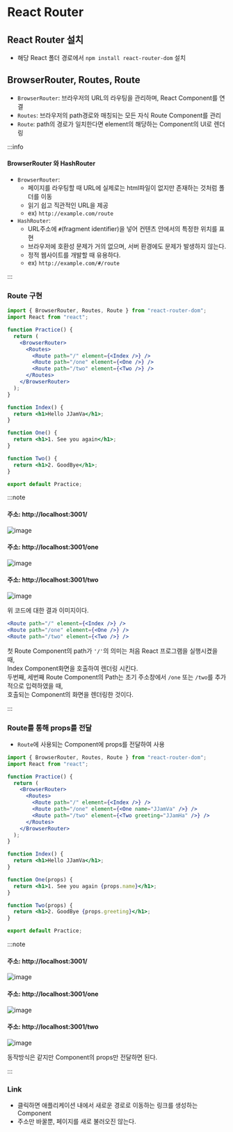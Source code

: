 # React Router

## React Router 설치

- 해당 React 폴더 경로에서 `npm install react-router-dom` 설치

## BrowserRouter, Routes, Route

- `BrowserRouter`: 브라우저의 URL의 라우팅을 관리하며, React Component를 연결
- `Routes`: 브라우저의 path경로와 매칭되는 모든 자식 Route Component를 관리
- `Route`: path의 경로가 일치한다면 element의 해당하는 Component의 UI로 렌더링

:::info

#### BrowserRouter 와 HashRouter

- `BrowserRouter`:
  - 페이지를 라우팅할 때 URL에 실제로는 html파일이 없지만 존재하는 것처럼 폴더를 이동
  - 읽기 쉽고 직관적인 URL을 제공
  - ex) `http://example.com/route`
- `HashRouter`:
  - URL주소에 `#`(fragment identifier)을 넣어 컨텐츠 안에서의 특정한 위치를 표현
  - 브라우저에 호환성 문제가 거의 없으며, 서버 환경에도 문제가 발생하지 않는다.
  - 정적 웹사이트를 개발할 때 유용하다.
  - ex) `http://example.com/#/route`

:::

### Route 구현

```jsx
import { BrowserRouter, Routes, Route } from "react-router-dom";
import React from "react";

function Practice() {
  return (
    <BrowserRouter>
      <Routes>
        <Route path="/" element={<Index />} />
        <Route path="/one" element={<One />} />
        <Route path="/two" element={<Two />} />
      </Routes>
    </BrowserRouter>
  );
}

function Index() {
  return <h1>Hello JJamVa</h1>;
}

function One() {
  return <h1>1. See you again</h1>;
}

function Two() {
  return <h1>2. GoodBye</h1>;
}

export default Practice;
```

:::note

#### 주소: http://localhost:3001/

![image](https://github.com/JJamVa/JJamVa/assets/80045006/993ff355-9c0b-4eb3-9023-31f03616d7a0)

#### 주소: http://localhost:3001/one

![image](https://github.com/JJamVa/JJamVa/assets/80045006/f945ef1c-2f6f-4d8e-af1f-a4bb343a2301)

#### 주소: http://localhost:3001/two

![image](https://github.com/JJamVa/JJamVa/assets/80045006/0aff237c-f0d9-4cb3-94a3-0c6a0af2d59e)

위 코드에 대한 결과 이미지이다.<br/>

```jsx
<Route path="/" element={<Index />} />
<Route path="/one" element={<One />} />
<Route path="/two" element={<Two />} />
```

첫 Route Component의 path가 `'/'`의 의미는 처음 React 프로그램을 실행시켰을 때,<br/>
Index Component화면을 호출하여 렌더링 시킨다.<br/>
두번째, 세번째 Route Component의 Path는 초기 주소창에서 `/one` 또는 `/two`를 추가적으로 입력하였을 때,<br/>
호출되는 Component의 화면을 렌더링한 것이다.

:::

### Route를 통해 props를 전달

- `Route`에 사용되는 Component에 props를 전달하여 사용

```jsx
import { BrowserRouter, Routes, Route } from "react-router-dom";
import React from "react";

function Practice() {
  return (
    <BrowserRouter>
      <Routes>
        <Route path="/" element={<Index />} />
        <Route path="/one" element={<One name="JJamVa" />} />
        <Route path="/two" element={<Two greeting="JJamHa" />} />
      </Routes>
    </BrowserRouter>
  );
}

function Index() {
  return <h1>Hello JJamVa</h1>;
}

function One(props) {
  return <h1>1. See you again {props.name}</h1>;
}

function Two(props) {
  return <h1>2. GoodBye {props.greeting}</h1>;
}

export default Practice;
```

:::note

#### 주소: http://localhost:3001/

![image](https://github.com/JJamVa/JJamVa/assets/80045006/993ff355-9c0b-4eb3-9023-31f03616d7a0)

#### 주소: http://localhost:3001/one

![image](https://github.com/JJamVa/JJamVa/assets/80045006/d4d29af3-03f0-45b5-b746-2682605d82e6)

#### 주소: http://localhost:3001/two

![image](https://github.com/JJamVa/JJamVa/assets/80045006/b264b602-4a2c-4e90-9bce-b8b22f842b9b)

동작방식은 같지만 Component의 props만 전달하면 된다.

:::

### Link
- 클릭하면 애플리케이션 내에서 새로운 경로로 이동하는 링크를 생성하는 Component
- 주소만 바꿀뿐, 페이지를 새로 불러오진 않는다.
